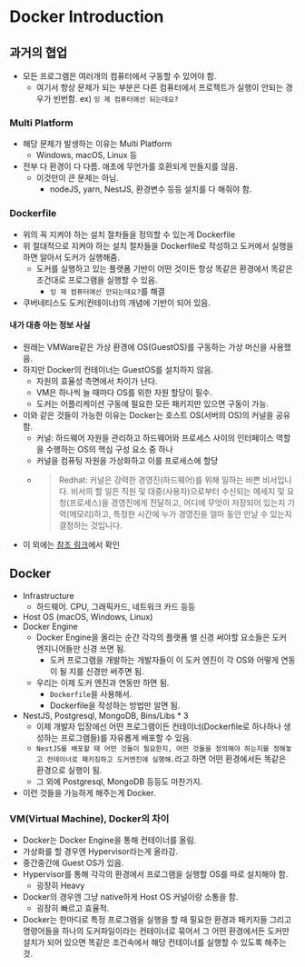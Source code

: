 # Docker Introduction

## 과거의 협업
- 모든 프로그램은 여러개의 컴퓨터에서 구동할 수 있어야 함.
    - 여기서 항상 문제가 되는 부분은 다른 컴퓨터에서 프로젝트가 실행이 안되는 경우가 빈번함. ex) `잉 제 컴퓨터에선 되는데요?`

### Multi Platform
- 해당 문제가 발생하는 이유는 Multi Platform
    - Windows, macOS, Linux 등
- 전부 다 환경이 다 다름. 애초에 무언가를 호환되게 만들지를 않음.
    - 이것만이 큰 문제는 아님.
        - nodeJS, yarn, NestJS, 환경변수 등등 설치를 다 해줘야 함.


### Dockerfile
- 위의 꼭 지켜야 하는 설치 절차들을 정의할 수 있는게 Dockerfile
- 위 절대적으로 지켜야 하는 설치 절차들을 Dockerfile로 작성하고 도커에서 실행을 하면 알아서 도커가 실행해줌.
    - 도커를 실행하고 있는 플랫폼 기반이 어떤 것이든 항상 똑같은 환경에서 똑같은 조건대로 프로그램을 실행할 수 있음.
        - `잉 제 컴퓨터에선 안되는데요?`를 해결
- 쿠버네티스도 도커(컨테이너)의 개념에 기반이 되어 있음.

#### 내가 대충 아는 정보 사실
- 원래는 VMWare같은 가상 환경에 OS(GuestOS)를 구동하는 가상 머신을 사용했음.
- 하지만 Docker의 컨테이너는 GuestOS를 설치하지 않음.
    - 자원의 효율성 측면에서 차이가 난다.
    - VM은 하나씩 늘 때마다 OS를 위한 자원 할당이 필수.
    - 도커는 어플리케이션 구동에 필요한 모든 패키지만 있으면 구동이 가능.
- 이와 같은 것들이 가능한 이유는 Docker는 호스트 OS(서버의 OS)의 커널을 공유함.
    - 커널: 하드웨어 자원을 관리하고 하드웨어와 프로세스 사이의 인터페이스 역할을 수행하는 OS의 핵심 구성 요소 중 하나
    - 커널을 컴퓨팅 자원을 가상화하고 이를 프로세스에 할당
    - > Redhat: 커널은 강력한 경영진(하드웨어)를 위해 일하는 바쁜 비서입니다. 비서의 할 일은 직원 및 대중(사용자)으로부터 수신되는 메세지 및 요청(프로세스)을 경영진에게 전달하고, 어디에 무엇이 저장되어 있는지 기억(메모리)하고, 특정한 시간에 누가 경영진을 얼마 동안 만날 수 있는지 결정하는 것입니다.
- 이 외에는 [참조 링크](https://velog.io/@kdaeyeop/%EB%8F%84%EC%BB%A4-Docker-%EC%99%80-VM%EC%9D%98-%EC%B0%A8%EC%9D%B4)에서 확인

## Docker
- Infrastructure
    - 하드웨어. CPU, 그래픽카드, 네트워크 카드 등등
- Host OS (macOS, Windows, Linux)
- Docker Engine
    - Docker Engine을 올리는 순간 각각의 플랫폼 별 신경 써야할 요소들은 도커 엔지니어들만 신경 쓰면 됨.
        - 도커 프로그램을 개발하는 개발자들이 이 도커 엔진이 각 OS와 어떻게 연동이 될 지를 신경만 써주면 됨.
    - 우리는 이제 도커 엔진과 연동만 하면 됨.
        - `Dockerfile`을 사용해서.
        - Dockerfile을 작성하는 방법만 알면 됨.
- NestJS, Postgresql, MongoDB, Bins/Libs * 3
    - 이제 개발자 입장에선 어떤 프로그램이든 컨테이너(Dockerfile로 하나하나 생성하는 프로그램들)를 자유롭게 배포할 수 있음.
    - `NestJS를 배포할 때 어떤 것들이 필요한지, 어떤 것들을 정의해야 하는지를 정해놓고 컨테이너로 패키징하고 도커엔진에 실행해.`라고 하면 어떤 환경에서든 똑같은 환경으로 실행이 됨.
    - 그 외에 Postgresql, MongoDB 등등도 마찬가지.
- 이런 것들을 가능하게 해주는게 Docker.

### VM(Virtual Machine), Docker의 차이
- Docker는 Docker Engine을 통해 컨테이너를 올림.
- 가상화를 할 경우엔 Hypervisor라는게 올라감.
- 중간중간에 Guest OS가 있음.
- Hypervisor를 통해 각각의 환경에서 프로그램을 실행할 OS를 따로 설치해야 함.
    - 굉장히 Heavy
- Docker의 경우엔 그냥 native하게 Host OS 커널이랑 소통을 함.
    - 굉장히 빠르고 효율적.
- Docker는 한마디로 특정 프로그램을 실행을 할 때 필요한 환경과 패키지들 그리고 명령어들을 하나의 도커파일이라는 컨테이너로 묶어서 그 어떤 환경에서든 도커만 설치가 되어 있으면 똑같은 조건속에서 해당 컨테이너를 실행할 수 있도록 해주는 것.

    